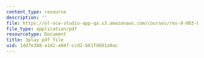 ```yaml
---
content_type: resource
description: ''
file: https://ol-ocw-studio-app-qa.s3.amazonaws.com/courses/res-9-003-brains-minds-and-machines-summer-course-summer-2015/1dd7e388a141a04fccd2b61fd601a9ac_RTmoWFZQ-WE.pdf
file_type: application/pdf
resourcetype: Document
title: 3play pdf file
uid: 1dd7e388-a141-a04f-ccd2-b61fd601a9ac
---
```

